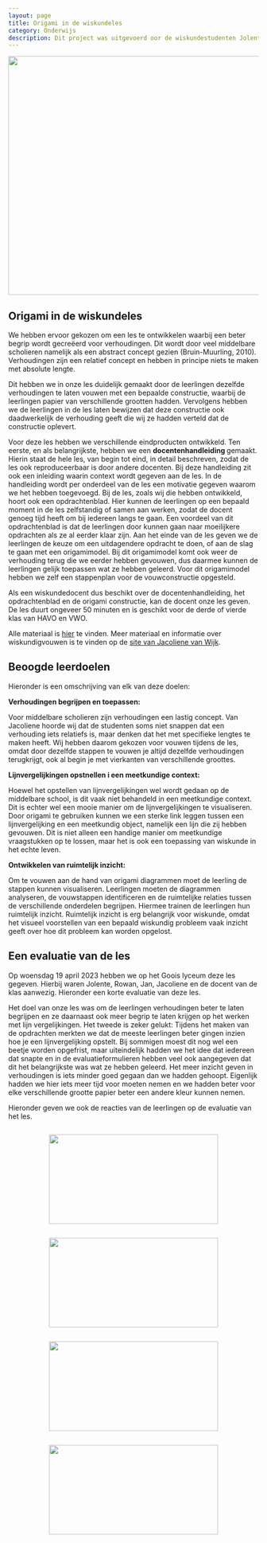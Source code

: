 ```yaml
---
layout: page
title: Origami in de wiskundeles
category: Onderwijs
description: Dit project was uitgevoerd oor de wiskundestudenten Jolente Bleijs, Rowan Gabriel, en Jan Hendriks in samenwerking met Jacoliene van Wijk, docent aan het Goois Lyceum in Bussum. De opdracht van Jacoliene aan ons was om een wiskundeles te ontwikkelen, waarbij gebruik wordt gemaakt van origami. We kregen de vrijheid om zelf een onderwerp voor de les te kiezen en om te bedenken hoe we origami wilden integreren in de les.
---
```


<html>
<p align="center">
  <img src="/Onderwijs-Communicatie/Images/Origami.jpg" width="640" height="480">
</p>

<h2> Origami in de wiskundeles</h2>
<p>We hebben ervoor gekozen om een les te ontwikkelen waarbij een beter begrip wordt gecreëerd voor verhoudingen. Dit wordt door veel middelbare scholieren namelijk als een abstract concept gezien (Bruin-Muurling, 2010). Verhoudingen zijn een relatief concept en hebben in principe niets te maken met absolute lengte.</p>

<p>Dit hebben we in onze les duidelijk gemaakt door de leerlingen dezelfde verhoudingen te laten vouwen met een bepaalde constructie, waarbij de leerlingen papier van verschillende grootten hadden. Vervolgens hebben we de leerlingen in de les laten bewijzen dat deze constructie ook daadwerkelijk de verhouding geeft die wij ze hadden verteld dat de constructie oplevert.</p>

<p>
Voor deze les hebben we verschillende eindproducten ontwikkeld. Ten eerste, en als belangrijkste, hebben we een <b>docentenhandleiding </b> gemaakt. Hierin staat de hele les, van begin tot eind, in detail beschreven, zodat de les ook reproduceerbaar is door andere docenten. Bij deze handleiding zit ook een inleiding waarin context wordt gegeven aan de les. In de handleiding wordt per
onderdeel van de les een motivatie gegeven waarom we het hebben toegevoegd. Bij de les, zoals wij die hebben ontwikkeld, hoort ook een opdrachtenblad. Hier kunnen de leerlingen op een bepaald moment in de les zelfstandig of samen aan werken, zodat de docent genoeg tijd heeft om bij iedereen langs te gaan. Een voordeel van dit opdrachtenblad is dat de leerlingen door kunnen gaan naar moeilijkere
opdrachten als ze al eerder klaar zijn. Aan het einde van de les geven we de leerlingen de keuze om een uitdagendere opdracht te doen, of aan de slag te gaan met een origamimodel. Bij dit origamimodel komt ook weer de verhouding terug die we eerder hebben gevouwen, dus daarmee kunnen de leerlingen gelijk toepassen wat ze hebben geleerd. Voor dit origamimodel hebben we zelf een stappenplan voor
de vouwconstructie opgesteld.</p>

<p>Als een wiskundedocent dus beschikt over de docentenhandleiding, het opdrachtenblad en de origami constructie, kan de docent onze les geven. De les duurt ongeveer 50 minuten en is geschikt voor de derde of vierde klas van HAVO en VWO.</p>

<div class="boxje">Alle materiaal is <a href="/Onderwijs-Communicatie/Projecten/Origami/Materiaal.zip">hier</a> te vinden. Meer materiaal en informatie over wiskundigvouwen is te vinden op de <a href="https://wiskundigvouwen.nl/">site van Jacoliene van Wijk</a>.</div>

<h2> Beoogde leerdoelen </h2>

Hieronder is een omschrijving van elk van deze doelen:
<p></p>
<b>Verhoudingen begrijpen en toepassen:</b>

<p>Voor middelbare scholieren zijn verhoudingen een lastig concept. Van Jacoliene hoorde wij dat de studenten soms niet snappen dat een verhouding iets relatiefs is, maar denken dat het met specifieke lengtes te maken heeft. Wij hebben daarom gekozen voor vouwen tijdens de les, omdat door dezelfde stappen te vouwen je altijd dezelfde verhoudingen terugkrijgt, ook al begin je met vierkanten van verschillende groottes. </p>
  
<b>Lijnvergelijkingen opstnellen i een meetkundige context:</b>

<p>Hoewel het opstellen van lijnvergelijkingen wel wordt gedaan op de middelbare school, is dit vaak niet behandeld in een meetkundige context. Dit is echter wel een mooie manier om de lijnvergelijkingen te visualiseren. Door origami te gebruiken kunnen we een sterke link leggen tussen een lijnvergelijking en een meetkundig object, namelijk een lijn die zij hebben gevouwen. Dit is niet alleen een handige manier om meetkundige vraagstukken op te lossen, maar het is ook een toepassing van wiskunde in het echte leven.</p>

<b>Ontwikkelen van ruimtelijk inzicht:</b>

<p>Om te vouwen aan de hand van origami diagrammen moet de leerling de stappen kunnen visualiseren. Leerlingen moeten de diagrammen analyseren, de vouwstappen identificeren en de ruimtelijke relaties tussen de verschillende onderdelen begrijpen. Hiermee trainen de leerlingen hun ruimtelijk inzicht. Ruimtelijk inzicht is erg belangrijk voor wiskunde, omdat het visueel voorstellen van een
bepaald wiskundig probleem vaak inzicht geeft over hoe dit probleem kan worden opgelost.</p>

<h2> Een evaluatie van de les</h2>

<p>Op woensdag 19 april 2023 hebben we op het Goois lyceum deze les gegeven. Hierbij waren Jolente, Rowan, Jan, Jacoliene en de docent van de klas aanwezig. Hieronder een korte evaluatie van deze les.</p>

<p>Het doel van onze les was om de leerlingen verhoudingen beter te laten begrijpen en ze daarnaast ook meer begrip te laten krijgen op het werken met lijn vergelijkingen. Het tweede is zeker gelukt: Tijdens het maken van de opdrachten merkten we dat de meeste leerlingen beter gingen inzien hoe je een lijnvergelijking opstelt. Bij sommigen moest dit nog wel een beetje worden opgefrist, maar uiteindelijk hadden we het idee dat iedereen dat snapte en in de evaluatieformulieren hebben veel ook aangegeven dat dit het belangrijkste was wat ze hebben geleerd. Het meer inzicht geven in verhoudingen is iets minder goed gegaan dan we hadden gehoopt. Eigenlijk hadden we hier iets meer tijd voor moeten nemen en we hadden beter voor elke verschillende grootte papier beter een andere kleur kunnen nemen.</p>

<p> Hieronder geven we ook de reacties van de leerlingen op de evaluatie van het les.</p>

<div class="row">
<div class="column">
  <p align="center">
  <img src="/Onderwijs-Communicatie/Projecten/Origami/Evaluatie 1.png" width="340" height="180">
</p>
</div>
  <div class="column">
  <p align="center">
  <img src="/Onderwijs-Communicatie/Projecten/Origami/Evaluatie 2.png" width="340" height="180">
</p>
</div>
</div>
<div class="row">
<div class="column">
  <p align="center">
  <img src="/Onderwijs-Communicatie/Projecten/Origami/Evaluatie 3.png" width="340" height="180">
</p>
</div>
  <div class="column">
  <p align="center">
  <img src="/Onderwijs-Communicatie/Projecten/Origami/Evaluatie 4.png" width="340" height="180">
</p>
</div>
</div>

</html>
